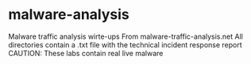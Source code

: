 # malware-analysis
Malware traffic analysis wirte-ups
From malware-traffic-analysis.net
All directories contain a .txt file with the technical incident response report
CAUTION: These labs contain real live malware
